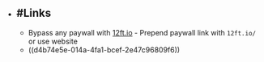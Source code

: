 - ## #Links
	- Bypass any paywall with [12ft.io](https://12ft.io/) - Prepend paywall link with `12ft.io/` or use website
	- ((d4b74e5e-014a-4fa1-bcef-2e47c96809f6))